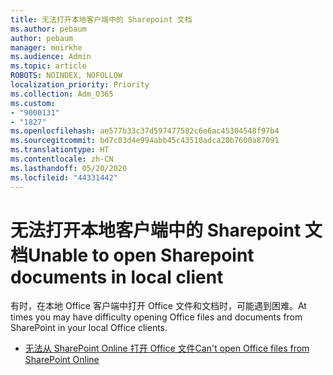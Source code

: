 ```yaml
---
title: 无法打开本地客户端中的 Sharepoint 文档
ms.author: pebaum
author: pebaum
manager: mnirkhe
ms.audience: Admin
ms.topic: article
ROBOTS: NOINDEX, NOFOLLOW
localization_priority: Priority
ms.collection: Adm_O365
ms.custom:
- "9000131"
- "1827"
ms.openlocfilehash: ae577b33c37d597477582c6e6ac45304548f97b4
ms.sourcegitcommit: bd7c03d4e994abb45c43510adca20b7600a87091
ms.translationtype: HT
ms.contentlocale: zh-CN
ms.lasthandoff: 05/20/2020
ms.locfileid: "44331442"
---
```

# <a name="unable-to-open-sharepoint-documents-in-local-client"></a><span data-ttu-id="42e90-102">无法打开本地客户端中的 Sharepoint 文档</span><span class="sxs-lookup"><span data-stu-id="42e90-102">Unable to open Sharepoint documents in local client</span></span>

<span data-ttu-id="42e90-103">有时，在本地 Office 客户端中打开 Office 文件和文档时，可能遇到困难。</span><span class="sxs-lookup"><span data-stu-id="42e90-103">At times you may have difficulty opening Office files and documents from SharePoint in your local Office clients.</span></span>
- [<span data-ttu-id="42e90-104">无法从 SharePoint Online 打开 Office 文件</span><span class="sxs-lookup"><span data-stu-id="42e90-104">Can't open Office files from SharePoint Online</span></span>](https://docs.microsoft.com/sharepoint/troubleshoot/administration/cant-open-office-files)
